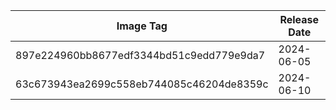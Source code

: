 | Image Tag                                | Release Date |
| ---------------------------------------- | ------------ |
| 897e224960bb8677edf3344bd51c9edd779e9da7 | 2024-06-05   |
| 63c673943ea2699c558eb744085c46204de8359c | 2024-06-10   |
